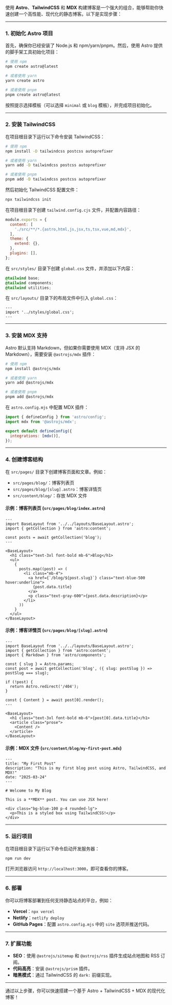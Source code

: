 使用 **Astro**、**TailwindCSS** 和 **MDX** 构建博客是一个强大的组合，能够帮助你快速创建一个高性能、现代化的静态博客。以下是实现步骤：

---

### 1. 初始化 Astro 项目
首先，确保你已经安装了 Node.js 和 npm/yarn/pnpm。然后，使用 Astro 提供的脚手架工具初始化项目：

```bash
# 使用 npm
npm create astro@latest

# 或者使用 yarn
yarn create astro

# 或者使用 pnpm
pnpm create astro@latest
```

按照提示选择模板（可以选择 `minimal` 或 `blog` 模板），并完成项目初始化。

---

### 2. 安装 TailwindCSS
在项目根目录下运行以下命令安装 TailwindCSS：

```bash
# 使用 npm
npm install -D tailwindcss postcss autoprefixer

# 或者使用 yarn
yarn add -D tailwindcss postcss autoprefixer

# 或者使用 pnpm
pnpm add -D tailwindcss postcss autoprefixer
```

然后初始化 TailwindCSS 配置文件：

```bash
npx tailwindcss init
```

在项目根目录下创建 `tailwind.config.cjs` 文件，并配置内容路径：

```javascript
module.exports = {
  content: [
    './src/**/*.{astro,html,js,jsx,ts,tsx,vue,md,mdx}',
  ],
  theme: {
    extend: {},
  },
  plugins: [],
};
```

在 `src/styles/` 目录下创建 `global.css` 文件，并添加以下内容：

```css
@tailwind base;
@tailwind components;
@tailwind utilities;
```

在 `src/layouts/` 目录下的布局文件中引入 `global.css`：

```astro
---
import '../styles/global.css';
---
```

---

### 3. 安装 MDX 支持
Astro 默认支持 Markdown，但如果你需要使用 MDX（支持 JSX 的 Markdown），需要安装 `@astrojs/mdx` 插件：

```bash
# 使用 npm
npm install @astrojs/mdx

# 或者使用 yarn
yarn add @astrojs/mdx

# 或者使用 pnpm
pnpm add @astrojs/mdx
```

在 `astro.config.mjs` 中配置 MDX 插件：

```javascript
import { defineConfig } from 'astro/config';
import mdx from '@astrojs/mdx';

export default defineConfig({
  integrations: [mdx()],
});
```

---

### 4. 创建博客结构
在 `src/pages/` 目录下创建博客页面和文章。例如：

- `src/pages/blog/`：博客列表页
- `src/pages/blog/[slug].astro`：博客详情页
- `src/content/blog/`：存放 MDX 文件

#### 示例：博客列表页 (`src/pages/blog/index.astro`)
```astro
---
import BaseLayout from '../../layouts/BaseLayout.astro';
import { getCollection } from 'astro:content';

const posts = await getCollection('blog');
---

<BaseLayout>
  <h1 class="text-3xl font-bold mb-6">Blog</h1>
  <ul>
    {
      posts.map((post) => (
        <li class="mb-4">
          <a href={`/blog/${post.slug}`} class="text-blue-500 hover:underline">
            {post.data.title}
          </a>
          <p class="text-gray-600">{post.data.description}</p>
        </li>
      ))
    }
  </ul>
</BaseLayout>
```

#### 示例：博客详情页 (`src/pages/blog/[slug].astro`)
```astro
---
import BaseLayout from '../../layouts/BaseLayout.astro';
import { getCollection } from 'astro:content';
import { Markdown } from 'astro/components';

const { slug } = Astro.params;
const post = await getCollection('blog', ({ slug: postSlug }) => postSlug === slug);

if (!post) {
  return Astro.redirect('/404');
}

const { Content } = await post[0].render();
---

<BaseLayout>
  <h1 class="text-3xl font-bold mb-6">{post[0].data.title}</h1>
  <article class="prose">
    <Content />
  </article>
</BaseLayout>
```

#### 示例：MDX 文件 (`src/content/blog/my-first-post.mdx`)
```mdx
---
title: "My First Post"
description: "This is my first blog post using Astro, TailwindCSS, and MDX!"
date: "2025-03-24"
---

# Welcome to My Blog

This is a **MDX** post. You can use JSX here!

<div class="bg-blue-100 p-4 rounded-lg">
  <p>This is a styled box using TailwindCSS!</p>
</div>
```

---

### 5. 运行项目
在项目根目录下运行以下命令启动开发服务器：

```bash
npm run dev
```

打开浏览器访问 `http://localhost:3000`，即可查看你的博客。

---

### 6. 部署
你可以将博客部署到任何支持静态站点的平台，例如：

- **Vercel**：`npx vercel`
- **Netlify**：`netlify deploy`
- **GitHub Pages**：配置 `astro.config.mjs` 中的 `site` 选项并推送代码。

---

### 7. 扩展功能
- **SEO**：使用 `@astrojs/sitemap` 和 `@astrojs/rss` 插件生成站点地图和 RSS 订阅。
- **代码高亮**：安装 `@astrojs/prism` 插件。
- **暗黑模式**：通过 TailwindCSS 的 `dark:` 前缀实现。

---

通过以上步骤，你可以快速搭建一个基于 Astro + TailwindCSS + MDX 的现代化博客！